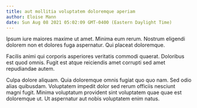 ```yaml
---
title: aut mollitia voluptatem doloremque aperiam
author: Eloise Mann
date: Sun Aug 08 2021 05:02:09 GMT-0400 (Eastern Daylight Time)
---
```

Ipsum iure maiores maxime ut amet. Minima eum rerum. Nostrum eligendi dolorem non et dolores fuga aspernatur. Qui placeat doloremque.

 Facilis animi qui corporis asperiores veritatis commodi quaerat. Doloribus est quod omnis. Fugit est atque reiciendis amet corrupti sed amet repudiandae autem.

 Culpa dolore aliquam. Quia doloremque omnis fugiat quo quo nam. Sed odio alias quibusdam. Voluptatem impedit dolor sed rerum officiis nesciunt magni fugit. Minima voluptatum provident sint voluptatem quae quae est doloremque ut. Ut aspernatur aut nobis voluptatem enim natus.